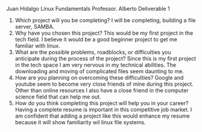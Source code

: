 Juan Hidalgo
Linux Fundamentals
Professor. Alberto
Deliverable 1

1. Which project will you be completing?
  I will be completing, building a file server, SAMBA.
2. Why have you chosen this project?
  This would be my first project in the tech field. I believe it would be a good beginner project to get me familiar with linux.
3. What are the possible problems, roadblocks, or difficulties you anticipate during the process of the project?
Since this is my first project in the tech space I am very nervous in my technical abilities. The downloading and moving of complicated files seem daunting to me. 
4. How are you planning on overcoming these difficulties?
  Google and youtube seem to become very close friends of mine during this project. Other than online resources I also have a close friend in the computer science field that can help me out.
5. How do you think completing this project will help you in your career?
  Having a complete resume is important in this competitive job market. I am confident that adding a project like this would enhance my resume because it will show familiarity wil linux file systems. 